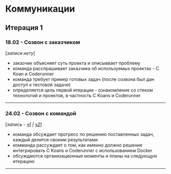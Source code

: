 # Коммуникации

## Итерация 1

### 18.02 - Созвон с заказчиком

[*записи нету*]

-  заказчик объясняет суть проекта и описыввает проблему
-  команда расспрашивает заказчика об используемых проектах - C Koan и Coderunner
-  команда требует пример готовых задач (после созвона был дан доступ к тестовой задаче)
-  определяется цель первой итерации - ознакомление со стеком технологий и проектов, в частность C Koans и Coderunner

---

### 24.02 - Созвон с командой

[_запись - [ч1](https://drive.google.com/file/d/1SkvMB2Vlxw5CpFLUCMIE8u8xfVOirMf1/view?usp=sharing) | [ч2](https://drive.google.com/file/d/1x1mAfeHU1vnpfWWRvZN4lzx17ddl7Sek/view?usp=sharing)_]

-  команда обсуждает прогресс по решению поставленных задач, каждый делится своими результатами
-  комманда рассуждает о том, как именно должно решение интегрировать C Koans и Coderunner с использованием Docker
-  обсуждаются организационные моменты и планы на следующую итерацию

---
